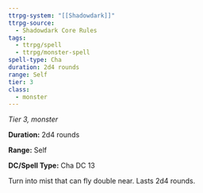 ```yaml
---
ttrpg-system: "[[Shadowdark]]"
ttrpg-source:
  - Shadowdark Core Rules
tags:
  - ttrpg/spell
  - ttrpg/monster-spell
spell-type: Cha
duration: 2d4 rounds
range: Self
tier: 3
class:
  - monster
---
```

*Tier 3, monster*

**Duration:** 2d4 rounds

**Range:** Self

**DC/Spell Type:** Cha DC 13

Turn into mist that can fly double near. Lasts 2d4 rounds.
